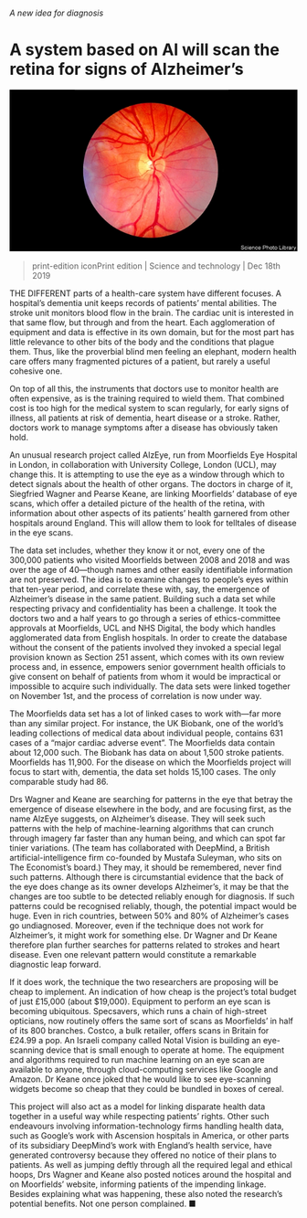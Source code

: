 ###### A new idea for diagnosis

# A system based on AI will scan the retina for signs of Alzheimer’s 

![image](images/20191221_STP004_0.jpg) 

> print-edition iconPrint edition | Science and technology | Dec 18th 2019 

THE DIFFERENT parts of a health-care system have different focuses. A hospital’s dementia unit keeps records of patients’ mental abilities. The stroke unit monitors blood flow in the brain. The cardiac unit is interested in that same flow, but through and from the heart. Each agglomeration of equipment and data is effective in its own domain, but for the most part has little relevance to other bits of the body and the conditions that plague them. Thus, like the proverbial blind men feeling an elephant, modern health care offers many fragmented pictures of a patient, but rarely a useful cohesive one. 

On top of all this, the instruments that doctors use to monitor health are often expensive, as is the training required to wield them. That combined cost is too high for the medical system to scan regularly, for early signs of illness, all patients at risk of dementia, heart disease or a stroke. Rather, doctors work to manage symptoms after a disease has obviously taken hold. 

An unusual research project called AlzEye, run from Moorfields Eye Hospital in London, in collaboration with University College, London (UCL), may change this. It is attempting to use the eye as a window through which to detect signals about the health of other organs. The doctors in charge of it, Siegfried Wagner and Pearse Keane, are linking Moorfields’ database of eye scans, which offer a detailed picture of the health of the retina, with information about other aspects of its patients’ health garnered from other hospitals around England. This will allow them to look for telltales of disease in the eye scans. 

The data set includes, whether they know it or not, every one of the 300,000 patients who visited Moorfields between 2008 and 2018 and was over the age of 40—though names and other easily identifiable information are not preserved. The idea is to examine changes to people’s eyes within that ten-year period, and correlate these with, say, the emergence of Alzheimer’s disease in the same patient. Building such a data set while respecting privacy and confidentiality has been a challenge. It took the doctors two and a half years to go through a series of ethics-committee approvals at Moorfields, UCL and NHS Digital, the body which handles agglomerated data from English hospitals. In order to create the database without the consent of the patients involved they invoked a special legal provision known as Section 251 assent, which comes with its own review process and, in essence, empowers senior government health officials to give consent on behalf of patients from whom it would be impractical or impossible to acquire such individually. The data sets were linked together on November 1st, and the process of correlation is now under way. 

The Moorfields data set has a lot of linked cases to work with—far more than any similar project. For instance, the UK Biobank, one of the world’s leading collections of medical data about individual people, contains 631 cases of a “major cardiac adverse event”. The Moorfields data contain about 12,000 such. The Biobank has data on about 1,500 stroke patients. Moorfields has 11,900. For the disease on which the Moorfields project will focus to start with, dementia, the data set holds 15,100 cases. The only comparable study had 86. 

Drs Wagner and Keane are searching for patterns in the eye that betray the emergence of disease elsewhere in the body, and are focusing first, as the name AlzEye suggests, on Alzheimer’s disease. They will seek such patterns with the help of machine-learning algorithms that can crunch through imagery far faster than any human being, and which can spot far tinier variations. (The team has collaborated with DeepMind, a British artificial-intelligence firm co-founded by Mustafa Suleyman, who sits on The Economist’s board.) They may, it should be remembered, never find such patterns. Although there is circumstantial evidence that the back of the eye does change as its owner develops Alzheimer’s, it may be that the changes are too subtle to be detected reliably enough for diagnosis. If such patterns could be recognised reliably, though, the potential impact would be huge. Even in rich countries, between 50% and 80% of Alzheimer’s cases go undiagnosed. Moreover, even if the technique does not work for Alzheimer’s, it might work for something else. Dr Wagner and Dr Keane therefore plan further searches for patterns related to strokes and heart disease. Even one relevant pattern would constitute a remarkable diagnostic leap forward. 

If it does work, the technique the two researchers are proposing will be cheap to implement. An indication of how cheap is the project’s total budget of just £15,000 (about $19,000). Equipment to perform an eye scan is becoming ubiquitous. Specsavers, which runs a chain of high-street opticians, now routinely offers the same sort of scans as Moorfields’ in half of its 800 branches. Costco, a bulk retailer, offers scans in Britain for £24.99 a pop. An Israeli company called Notal Vision is building an eye-scanning device that is small enough to operate at home. The equipment and algorithms required to run machine learning on an eye scan are available to anyone, through cloud-computing services like Google and Amazon. Dr Keane once joked that he would like to see eye-scanning widgets become so cheap that they could be bundled in boxes of cereal. 

This project will also act as a model for linking disparate health data together in a useful way while respecting patients’ rights. Other such endeavours involving information-technology firms handling health data, such as Google’s work with Ascension hospitals in America, or other parts of its subsidiary DeepMind’s work with England’s health service, have generated controversy because they offered no notice of their plans to patients. As well as jumping deftly through all the required legal and ethical hoops, Drs Wagner and Keane also posted notices around the hospital and on Moorfields’ website, informing patients of the impending linkage. Besides explaining what was happening, these also noted the research’s potential benefits. Not one person complained. ■ 

